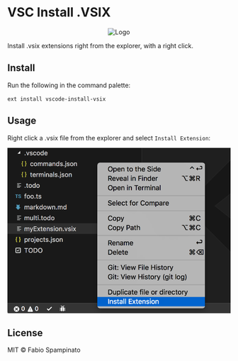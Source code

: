 # VSC Install .VSIX

<p align="center">
	<img src="https://raw.githubusercontent.com/fabiospampinato/vscode-install-vsix/master/resources/logo-128x128.png" alt="Logo">
</p>

Install .vsix extensions right from the explorer, with a right click.

## Install

Run the following in the command palette:

```shell
ext install vscode-install-vsix
```

## Usage

Right click a .vsix file from the explorer and select `Install Extension`:

![Demo](resources/demo.png)

## License

MIT © Fabio Spampinato

